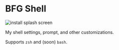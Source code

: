 # BFG Shell

![install splash screen](https://user-images.githubusercontent.com/10427974/164923770-c18733a7-15d5-462e-9264-16c888e5c19a.png)

My shell settings, prompt, and other customizations.

Supports `zsh` and (soon) `bash`.
